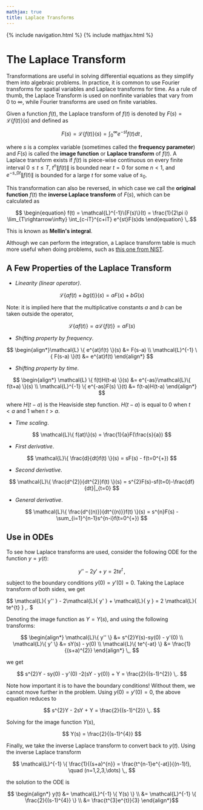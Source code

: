 ```yaml
---
mathjax: true
title: Laplace Transforms
---
```

{% include navigation.html %}
{% include mathjax.html %}

# The Laplace Transform

Transformations are useful in solving differential equations as they simplify them into algebraic problems. In practice, it is common to use Fourier transforms for spatial variables and Laplace transforms for time. As a rule of thumb, the Laplace Transform is used on nonfinite variables that vary from $0$ to $\infty$, while Fourier transforms are used on finite variables.

Given a function $f(t)$, the Laplace transform of $f(t)$ is denoted by $F(s) = \mathcal{L}\{f(t)\}(s)$ and defined as

$$ \begin{equation} F(s) = \mathcal{L}\{f(t)\}(s) = \int_{0}^{\infty} e^{-st}f(t)dt \end{equation} \,, $$

where $s$ is a complex variable (sometimes called the **frequency parameter**) and $F(s)$ is called the **image function** or **Laplace transform** of $f(t)$. A Laplace transform exists if $f(t)$ is piece-wise continuous on every finite interval $0 \leq t \leq T$, $t^{n}\|f(t)\|$ is bounded near $t=0$ for some $n<1$, and $e^{-s\_{0}t}\|f(t)\|$ is bounded for a large $t$ for some value of $s_{0}$.

This transformation can also be reversed, in which case we call the **original function** $f(t)$ the **inverse Laplace transform** of $F(s)$, which can be calculated as

$$ \begin{equation} f(t) = \mathcal{L}^{-1}\{F(s)\}(t) = \frac{1}{2\pi i} \lim_{T\rightarrow\infty} \int_{c-iT}^{c+iT} e^{st}F(s)ds \end{equation} \,.$$

This is known as **Mellin's integral**. 

Although we can perform the integration, a Laplace transform table is much more useful when doing problems, such as [this one from NIST](https://dlmf.nist.gov/1.14#T4).

## A Few Properties of the Laplace Transform

- _Linearity (linear operator)_. 

$$ \mathcal{L}\{ af(t)+bg(t) \}(s) = aF(s)+bG(s) $$

Note: it is implied here that the multiplicative constants $a$ and $b$ can be taken outside the operator,

$$ \mathcal{L}\{ af(t) \} = a \mathcal{L}\{ f(t) \} = aF(s) $$

- _Shifting property by frequency_. 

$$ \begin{align*}\mathcal{L} \{ e^{at}f(t) \}(s) &= F(s-a) \\ \mathcal{L}^{-1} \{ F(s-a) \}(t) &= e^{at}f(t) \end{align*} $$

- _Shifting property by time_. 

$$ \begin{align*} \mathcal{L} \{ f(t)H(t-a) \}(s) &= e^{-as}\mathcal{L}\{ f(t+a) \}(s) \\ \mathcal{L}^{-1} \{ e^{-as}F(s) \}(t) &= f(t-a)H(t-a) \end{align*} $$

where $H(t-a)$ is the Heaviside step function. $H(t-a)$ is equal to 0 when $t<a$ and 1 when $t>a$.

- _Time scaling_.

$$ \mathcal{L}\{ f(at)\}(s) = \frac{1}{a}F(\frac{s}{a}) $$

- _First derivative_.

$$ \mathcal{L}\{ \frac{d}{dt}f(t) \}(s) = sF(s) - f(t=0^{+}) $$

- _Second derivative_.

$$ \mathcal{L}\{ \frac{d^{2}}{dt^{2}}f(t) \}(s) = s^{2}F(s)-sf(t=0)-\frac{df}{dt}|_{t=0} $$

- _General derivative_.

$$ \mathcal{L}\{ \frac{d^{(n)}}{dt^{(n)}}f(t) \}(s) = s^{n}F(s) - \sum_{i=1}^{n-1}s^{n-i}f(t=0^{+})  $$

## Use in ODEs

To see how Laplace transforms are used, consider the following ODE for the function $y=y(t)$:

$$ y'' - 2y' + y = 2te^{t} \,, $$

subject to the boundary conditions $y(0)=y'(0)=0$. Taking the Laplace transform of both sides, we get

$$ \mathcal{L}\{ y'' \} - 2\mathcal{L}\{ y' \} + \mathcal{L}\{ y \} = 2 \mathcal{L}\{ te^{t} \} \,. $

Denoting the image function as $Y=Y(s)$, and using the following transforms:

$$ \begin{align*} \mathcal{L}\{ y'' \} &= s^{2}Y(s)-sy(0) - y'(0) \\ \mathcal{L}\{ y' \} &= sY(s) - y(0) \\ \mathcal{L}\{ te^{-at} \} &= \frac{1}{(s+a)^{2}} \end{align*} \,, $$

we get

$$ s^{2}Y - sy(0) - y'(0) -2(sY - y(0)) + Y = \frac{2}{(s-1)^{2}} \,. $$

Note how important it is to have the boundary conditions! Without them, we cannot move further in the problem. Using $y(0)=y'(0)=0$, the above equation reduces to

$$ s^{2}Y - 2sY + Y = \frac{2}{(s-1)^{2}} \,. $$

Solving for the image function $Y(s)$, 

$$ Y(s) = \frac{2}{(s-1)^{4}} $$

Finally, we take the inverse Laplace transform to convert back to $y(t)$. Using the inverse Laplace transform

$$ \mathcal{L}^{-1} \{ \frac{1}{(s+a)^{n}} = \frac{t^{n-1}e^{-at}}{(n-1)!}, \quad (n=1,2,3,\dots) \,, $$

the solution to the ODE is

$$ \begin{align*} y(t) &= \mathcal{L}^{-1} \{ Y(s) \} \\ &= \mathcal{L}^{-1} \{ \frac{2}{(s-1)^{4}} \} \\ &= \frac{t^{3}e^{t}}{3} \end{align*}$$

